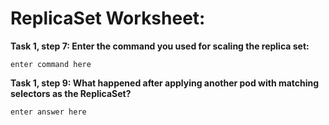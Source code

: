 # ReplicaSet Worksheet:

__Task 1, step 7: Enter the command you used for scaling the replica set:__
```
enter command here
```

__Task 1, step 9: What happened after applying another pod with matching selectors as the ReplicaSet?__
```
enter answer here
```
